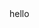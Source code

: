 <html lang="zh-Hant-TW">
    <head>
        <meta charset="UTF-8">
        <title>20220606</title>
    </head>
    <body>
        hello
    </body>
</html>


